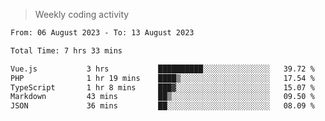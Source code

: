 > Weekly coding activity
<!--START_SECTION:waka-->

```txt
From: 06 August 2023 - To: 13 August 2023

Total Time: 7 hrs 33 mins

Vue.js           3 hrs           ██████████░░░░░░░░░░░░░░░   39.72 %
PHP              1 hr 19 mins    ████▒░░░░░░░░░░░░░░░░░░░░   17.54 %
TypeScript       1 hr 8 mins     ███▓░░░░░░░░░░░░░░░░░░░░░   15.07 %
Markdown         43 mins         ██▒░░░░░░░░░░░░░░░░░░░░░░   09.50 %
JSON             36 mins         ██░░░░░░░░░░░░░░░░░░░░░░░   08.09 %
```

<!--END_SECTION:waka-->
